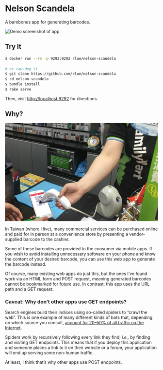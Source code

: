 Nelson Scandela
===============

A barebones app for generating barcodes.

![Demo screenshot of
app](https://raw.githubusercontent.com/rlue/i/master/nelson-scandela/screenshot.png)

Try It
------

```sh
$ docker run --rm -p 9292:9292 rlue/nelson-scandela

# or raw-dog it
$ git clone https://github.com/rlue/nelson-scandela
$ cd nelson-scandela
$ bundle install
$ rake serve
```

Then, visit <http://localhost:9292> for directions.

Why?
----

![Barcode checkout at Family Mart convenience store](https://raw.githubusercontent.com/rlue/i/master/nelson-scandela/family_mart_checkout.jpg)

In Taiwan (where I live), many commercial services can be purchased online and
paid for in person at a convenience store by presenting a vendor-supplied
barcode to the cashier.

Some of these barcodes are provided to the consumer via mobile apps. If you
wish to avoid installing unnecessary software on your phone and know the
content of your desired barcode, you can use this web app to generate the
barcode instead.

Of course, many existing web apps do just this, but the ones I’ve found work
via an HTML form and POST request, meaning generated barcodes cannot be
bookmarked for future use. In contrast, this app uses the URL path and a GET
request.

### Caveat: Why don’t other apps use GET endpoints?

Search engines build their indices using so-called spiders to “crawl the web”.
This is one example of many different kinds of bots that, depending on which
source you consult, [account for 20–50% of all traffic on the
Internet](https://www.google.com/search?q=internet+traffic+percentage+bots).

Spiders work by recursively following every link they find; _i.e.,_ by finding
and visiting GET endpoints. This means that if you deploy this application and
someone places a link to it on their website or a forum, your application will
end up serving some non-human traffic.

At least, I think that’s why other apps use POST endpoints.
